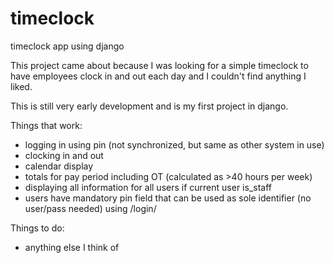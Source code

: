 # timeclock
timeclock app using django

This project came about because I was looking for a simple timeclock to have employees clock in and out each day and I couldn't find anything I liked.

This is still very early development and is my first project in django.

Things that work:
 - logging in using pin (not synchronized, but same as other system in use)
 - clocking in and out
 - calendar display
 - totals for pay period including OT (calculated as >40 hours per week)
 - displaying all information for all users if current user is_staff
 - users have mandatory pin field that can be used as sole identifier (no user/pass needed) using /login/
 
 Things to do:
  - anything else I think of 
